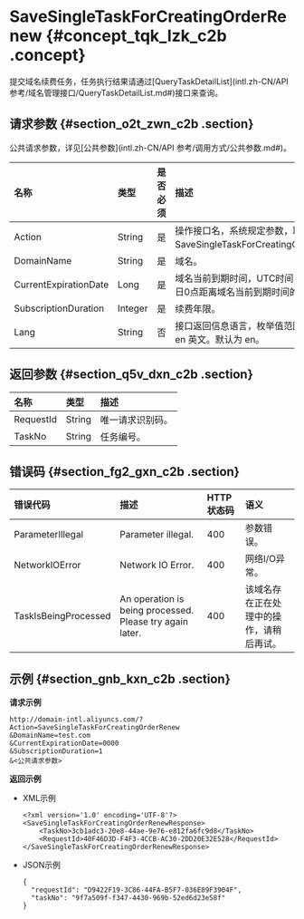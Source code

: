 # SaveSingleTaskForCreatingOrderRenew {#concept_tqk_lzk_c2b .concept}

提交域名续费任务，任务执行结果请通过[QueryTaskDetailList](intl.zh-CN/API 参考/域名管理接口/QueryTaskDetailList.md#)接口来查询。

## 请求参数 {#section_o2t_zwn_c2b .section}

公共请求参数，详见[公共参数](intl.zh-CN/API 参考/调用方式/公共参数.md#)。

|名称|类型|是否必须|描述|
|:-|:-|:---|:-|
|Action|String|是|操作接口名，系统规定参数，取值：SaveSingleTaskForCreatingOrderRenew。|
|DomainName|String|是|域名。|
|CurrentExpirationDate|Long|是|域名当前到期时间，UTC时间1970年1月1日0点距离域名当前到期时间的毫秒数。|
|SubscriptionDuration|Integer|是|续费年限。|
|Lang|String|否|接口返回信息语言，枚举值范围：zh 中文；en 英文。默认为 en。|

## 返回参数 {#section_q5v_dxn_c2b .section}

|名称|类型|描述|
|:-|:-|:-|
|RequestId|String|唯一请求识别码。|
|TaskNo|String|任务编号。|

## 错误码 {#section_fg2_gxn_c2b .section}

|错误代码|描述|HTTP状态码|语义|
|:---|:-|:------|:-|
|ParameterIllegal|Parameter illegal.|400|参数错误。|
|NetworkIOError|Network IO Error.|400|网络I/O异常。|
|TaskIsBeingProcessed|An operation is being processed. Please try again later.|400|该域名存在正在处理中的操作，请稍后再试。|

## 示例 {#section_gnb_kxn_c2b .section}

**请求示例**

``` {#codeblock_he6_5at_16o}
http://domain-intl.aliyuncs.com/?Action=SaveSingleTaskForCreatingOrderRenew
&DomainName=test.com
&CurrentExpirationDate=0000
&SubscriptionDuration=1
&<公共请求参数>
```

**返回示例**

-   XML示例

    ``` {#codeblock_zl1_i7h_hhs}
    <?xml version='1.0' encoding='UTF-8'?>
    <SaveSingleTaskForCreatingOrderRenewResponse>
        <TaskNo>3cb1adc3-20e8-44ae-9e76-e812fa6fc9d8</TaskNo>
        <RequestId>40F46D3D-F4F3-4CCB-AC30-2DD20E32E528</RequestId>
    </SaveSingleTaskForCreatingOrderRenewResponse>
    ```

-   JSON示例

    ``` {#codeblock_4xz_x0s_d29}
    {
      "requestId": "D9422F19-3C86-44FA-B5F7-036E89F3904F",
      "taskNo": "9f7a509f-f347-4430-969b-52ed6d23e58f"
    }
    ```


